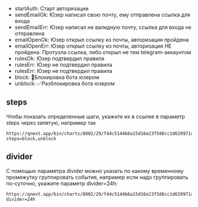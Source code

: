 * startAuth: Старт авторизации
* sendEmailOk: Юзер написал свою почту, ему отправлена ссылка для входа
* sendEmailErr: Юзер написал не валидную почту, ссылка для входа не отправлена
* emailOpenOk: Юзер открыл ссылку из почты, авторизация пройдена
* emailOpenErr: Юзер открыл ссылку из почты, авторизация НЕ пройдена. Протухла ссылка, либо открыл не тем telegram-аккаунтом
* rulesOk: Юзер подтвердил правила
* rulesErr: Юзер не подтвердил правила
* rulesErr: Юзер не подтвердил правила
* block: 🚫Блокировка бота юзером
* unblock: ✅Разблокировка бота юзером

## steps
Чтобы показать определенные шаги, укажите их в ссылке в параметр steps через запятую, например так
```
https://qnext.app/bin/charts/8802/29/f44c5144b6a15d16e23f588cc1d620971a7418f5?steps=block,unblock
```
## divider
С помощью параметра divider можно указать по какому временному промежутку группировать события,
например если надо группировать по-суточно, укажите параметр divider=24h:
```
https://qnext.app/bin/charts/8802/29/f44c5144b6a15d16e23f588cc1d620971a7418f5?divider=24h
```
